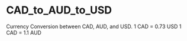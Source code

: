 # CAD_to_AUD_to_USD
Currency Conversion between CAD, AUD, and USD.
1 CAD = 0.73 USD
1 CAD = 1.1 AUD
